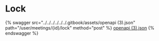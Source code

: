 # Lock

{% swagger src="../../../../../../.gitbook/assets/openapi (3).json" path="/user/meetings/{id}/lock" method="post" %}
[openapi (3).json](<../../../../../../.gitbook/assets/openapi (3).json>)
{% endswagger %}
